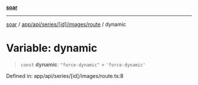 [**soar**](../../../../../../../README.md)

***

[soar](../../../../../../../modules.md) / [app/api/series/\[id\]/images/route](../README.md) / dynamic

# Variable: dynamic

> `const` **dynamic**: `"force-dynamic"` = `'force-dynamic'`

Defined in: app/api/series/\[id\]/images/route.ts:8
